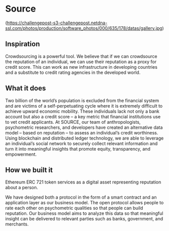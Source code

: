 # Source

(https://challengepost-s3-challengepost.netdna-ssl.com/photos/production/software_photos/000/635/178/datas/gallery.jpg)

## Inspiration
Crowdsourcing is a powerful tool. We believe that if we can crowdsource the reputation of an individual, we can use their reputation as a proxy for credit score. This can work as new infrastructure in developing countries and a substitute to credit rating agencies in the developed world.

## What it does
Two billion of the world’s population is excluded from the financial system and are victims of a self-perpetuating cycle where it is extremely difficult to achieve upward economic mobility.  These individuals lack not only a bank account but also a credit score – a key metric that financial institutions use to vet credit applicants. At SOURCE, our team of anthropologists, psychometric researchers, and developers have created an alternative data model – based on reputation – to assess an individual’s credit worthiness. Using blockchain and distributed ledger technology, we are able to leverage an individual’s social network to securely collect relevant information and turn it into meaningful insights that promote equity, transparency, and empowerment.

## How we built it
Ethereum ERC 721 token services as a digital asset representing reputation about a person.

We have designed both a protocol in the form of a smart contract and an application layer as our business model. The open protocol allows people to rate each other on psychometric qualities so that people can build reputation. Our business model aims to analyze this data so that meaningful insight can be delivered to relevant parties such as banks, government, and merchants.
